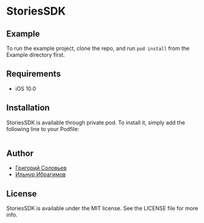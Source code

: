 # StoriesSDK

## Example

To run the example project, clone the repo, and run `pod install` from the Example directory first.

## Requirements

- iOS 10.0

## Installation

StoriesSDK is available through private pod. To install it, simply add the following line to your Podfile:

```pod 'StoriesSDK', :git => "ssh://git@bb.yandex-team.ru/music-mobile/mobile-stories-sdk-ios.git"
```

## Author

- [Григорий Соловьев](gsoloviev100@yandex-team.ru)
- [Ильнур Ибрагимов](iibragimov@yandex-team.ru)

## License

StoriesSDK is available under the MIT license. See the LICENSE file for more info.
